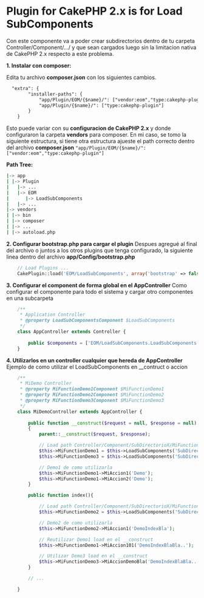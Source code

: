 # Plugin for CakePHP 2.x is for Load SubComponents
Con este componente va a poder crear subdirectorios dentro de tu carpeta Controller/Component/.../ y que sean cargados luego sin la limitacion nativa de CakePHP 2.x respecto a este problema.

**1. Instalar con composer:**

Edita tu archivo **composer.json** con los siguientes cambios.

```txt
  "extra": {
        "installer-paths": {
            "app/Plugin/EOM/{$name}/": ["vendor:eom","type:cakephp-plugin"],
            "app/Plugin/{$name}/": ["type:cakephp-plugin"]
        }
    }
 ```

Esto puede variar con su **configuracion de CakePHP 2.x** y donde configuraron la carpeta **vendors** para composer.
En mi caso, se tomo la siguiente estructura, si tiene otra estructura ajueste el path correcto dentro del archivo **composer.json** ``"app/Plugin/EOM/{$name}/": ["vendor:eom","type:cakephp-plugin"]``

**Path Tree:**

```bash
|-> app 
| |-> Plugin
|   |-> ...
|   |-> EOM
|      |-> LoadSubComponents
|   |-> ...
|-> vendors
| |-> bin
| |-> composer
| |-> ...
| |-> autoload.php
```

**2. Configurar bootstrap.php para cargar el plugin**
Despues agregué al final del archivo o juntos a los otros plugins que tenga configurado, la siguiente linea dentro del archivo **app/Config/bootstrap.php**

```php
    // Load Plugins ...
    CakePlugin::load('EOM/LoadSubComponents', array('bootstrap' => false, 'routes' => false));
```

**3. Configurar el component de forma global en el AppController**
Como configurar el componente para todo el sistema y cargar otro componentes en una subcarpeta

```php
    /**
     * Application Controller
     * @property LoadSubComponentsComponent $LoadSubComponents
     */
    class AppController extends Controller {
    
        public $components = ['EOM/LoadSubComponents.LoadSubComponents'];
    }
```

**4. Utilizarlos en un controller cualquier que hereda de AppController**
Ejemplo de como utilizar el LoadSubComponents en __contruct o accion

```php
    /**
     * MiDemo Controller
     * @property MiFunctionDemo1Component $MiFunctionDemo1
     * @property MiFunctionDemo2Component $MiFunctionDemo2
     * @property MiFunctionDemo3Component $MiFunctionDemo3
     */
    class MiDemoController extends AppController {
    
        public function __construct($request = null, $response = null)
        {
            parent::__construct($request, $response);

            // Load path Controller/Component/SubDirectorioX/MiFunctionDemo1Component.php
            $this->MiFunctionDemo1 = $this->LoadSubComponents('SubDirectorioX/MiFunctionDemo1');
            $this->MiFunctionDemo3 = $this->LoadSubComponents('SubDirectorio/SubX/MiFunctionDemo3');

            // Demo1 de como utilizarla
            $this->MiFunctionDemo1->MiAccion1('Demo');
            $this->MiFunctionDemo1->MiAccion2('Demo');
        }

        public function index(){

            // Load path Controller/Component/SubDirectorioX/MiFunctionDemo2Component.php
            $this->MiFunctionDemo2 = $this->LoadSubComponents('SubDirectorioX/MiFunctionDemo2');

            // Demo2 de como utilizarla
            $this->MiFunctionDemo2->MiAccion1('DemoIndexBla');

            // Reutilizar Demo1 load en el __construct
            $this->MiFunctionDemo1->MiAccion101('DemoIndexBlaBla..');

            // Utilizar Demo3 load en el __construct
            $this->MiFunctionDemo3->MiAccionDemoBla('DemoIndexBlaBla..');
        }

        // ...

    }
```
